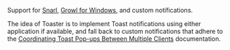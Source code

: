 Support for [Snarl](http://www.fullphat.net), [Growl for Windows](http://www.growlforwindows.com/), and custom notifications.

The idea of Toaster is to implement Toast notifications using either application if available, and fall back to custom notifications that adhere to the [Coordinating Toast Pop-ups Between Multiple Clients](http://msdn.microsoft.com/en-us/library/ms632289(VS.85).aspx) documentation.